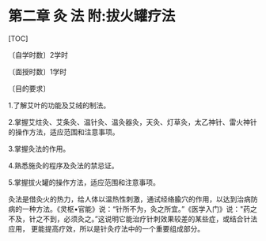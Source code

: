 # 第二章   灸 法    附:拔火罐疗法

[TOC]

〔自学时数〕2学时	

〔面授时数〕1学时 

〔目的要求〕

1.了解艾叶的功能及艾绒的制法。

2.掌握艾炷灸、艾条灸、温针灸、温灸器灸，天灸、灯草灸，太乙神针、雷火神针的操作方法，适应范围和注意事项。

3.掌握灸法的作用。

4.熟悉施灸的程序及灸法的禁忌证。

5.掌握拔火罐的操作方法，适应范围和注意事项。

灸法是借灸火的热力，给人体以温热性刺激，通试经络腧穴的作用，以达到治病防病的一种方法。《灵枢•官能》说：“针所不为，灸之所宜。”《医学入门》说："药之不及，针之不到，必须灸之。”这说明它能治疗针刺效果较差的某些症，或结合针法应用， 更能提高疗效，所以是针灸疗法中的一个重要组成部分。
